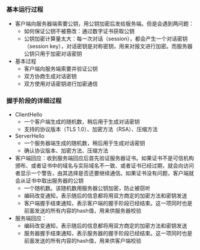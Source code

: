 ### 基本运行过程
- 客户端向服务器端索要公钥，用公钥加密后发给服务端。但是会遇到两问题：
  - 如何保证公钥不被篡改：通过数字证书获取公钥
  - 公钥加密计算量太大：每一次对话（session），都会产生一个对话密钥（session key），对话密钥是对称密钥，用来对报文进行加密。而服务器公钥只用于加密对话密钥
- 基本过程
  - 客户端向服务端索要并验证公钥
  - 双方协商生成对话密钥
  - 双方使用对话密钥进行加密通信
### 握手阶段的详细过程
- ClientHello
  - 一个客户端生成的随机数，稍后用于生成对话密钥
  - 支持的协议版本（TLS 1.0）、加密方法（RSA）、压缩方法
- ServerHello
  - 一个服务器端生成的随机数，稍后用于生成对话密钥
  - 确认协议版本、加密方法、压缩方法
- 客户端回应：收到服务端回应后首先验证服务器证书。如果证书不是可信机构颁布、或者证书中的域名与实际域名不一致、或者证书已经过期，就会向访问者显示一个警告，由其选择是否还要继续通信。如果证书没有问题，客户端就会从证书中取出服务器的公钥
  - 一个随机数。该随机数用服务器公钥加密，防止被窃听
  - 编码改变通知，表示随后的信息都将用双方商定的加密方法和密钥发送
  - 客户端握手结束通知，表示客户端的握手阶段已经结束。这一项同时也是前面发送的所有内容的hash值，用来供服务器校验
- 服务端回应：
  - 编码改变通知，表示随后的信息都将用双方商定的加密方法和密钥发送
  - 服务器握手结束通知，表示服务器的握手阶段已经结束。这一项同时也是前面发送的所有内容的hash值，用来供客户端校验




